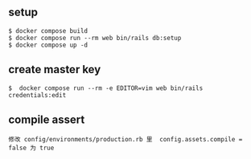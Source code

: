 ## setup 
```
$ docker compose build
$ docker compose run --rm web bin/rails db:setup
$ docker compose up -d
```

## create master key 
```
$  docker compose run --rm -e EDITOR=vim web bin/rails credentials:edit
```

## compile assert 

```
修改 config/environments/production.rb 里  config.assets.compile = false 为 true
```

